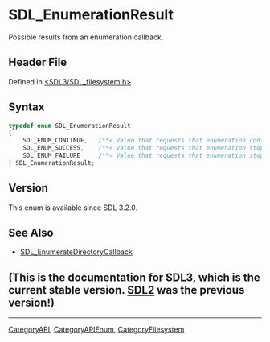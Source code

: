 # SDL_EnumerationResult

Possible results from an enumeration callback.

## Header File

Defined in [<SDL3/SDL_filesystem.h>](https://github.com/libsdl-org/SDL/blob/main/include/SDL3/SDL_filesystem.h)

## Syntax

```c
typedef enum SDL_EnumerationResult
{
    SDL_ENUM_CONTINUE,   /**< Value that requests that enumeration continue. */
    SDL_ENUM_SUCCESS,    /**< Value that requests that enumeration stop, successfully. */
    SDL_ENUM_FAILURE     /**< Value that requests that enumeration stop, as a failure. */
} SDL_EnumerationResult;
```

## Version

This enum is available since SDL 3.2.0.

## See Also

- [SDL_EnumerateDirectoryCallback](SDL_EnumerateDirectoryCallback)


## (This is the documentation for SDL3, which is the current stable version. [SDL2](https://wiki.libsdl.org/SDL2/) was the previous version!)



----
[CategoryAPI](CategoryAPI), [CategoryAPIEnum](CategoryAPIEnum), [CategoryFilesystem](CategoryFilesystem)


